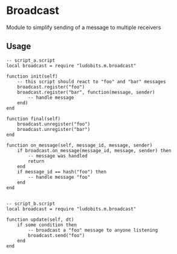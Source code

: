 # Broadcast
Module to simplify sending of a message to multiple receivers

## Usage

	-- script_a.script
	local broadcast = require "ludobits.m.broadcast"

	function init(self)
		-- this script should react to "foo" and "bar" messages
		broadcast.register("foo")
		broadcast.register("bar", function(message, sender)
			-- handle message
		end)
	end

	function final(self)
		broadcast.unregister("foo")
		broadcast.unregister("bar")
	end

	function on_message(self, message_id, message, sender)
		if broadcast.on_message(message_id, message, sender) then
			-- message was handled
			return
		end
		if message_id == hash("foo") then
			-- handle message "foo"
		end
	end


	-- script_b.script
	local broadcast = require "ludobits.m.broadcast"

	function update(self, dt)
		if some condition then
			-- broadcast a "foo" message to anyone listening
			broadcast.send("foo")
		end
	end
